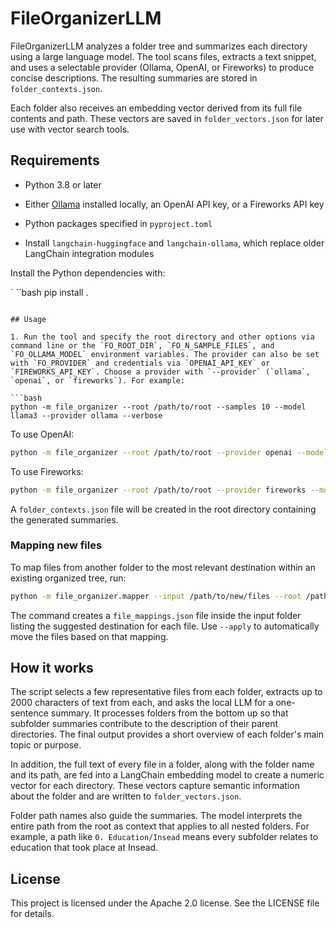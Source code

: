 # FileOrganizerLLM

FileOrganizerLLM analyzes a folder tree and summarizes each directory using a large language model. The tool scans files, extracts a text snippet, and uses a selectable provider (Ollama, OpenAI, or Fireworks) to produce concise descriptions. The resulting summaries are stored in `folder_contexts.json`.

Each folder also receives an embedding vector derived from its full file contents and path. These vectors are saved in `folder_vectors.json` for later use with vector search tools.


## Requirements

- Python 3.8 or later
- Either [Ollama](https://github.com/jmorganca/ollama) installed locally, an OpenAI API key, or a Fireworks API key

- Python packages specified in `pyproject.toml`
- Install `langchain-huggingface` and `langchain-ollama`, which replace
  older LangChain integration modules

Install the Python dependencies with:

`
``bash
pip install .
```

## Usage

1. Run the tool and specify the root directory and other options via command line or the `FO_ROOT_DIR`, `FO_N_SAMPLE_FILES`, and `FO_OLLAMA_MODEL` environment variables. The provider can also be set with `FO_PROVIDER` and credentials via `OPENAI_API_KEY` or `FIREWORKS_API_KEY`. Choose a provider with `--provider` (`ollama`, `openai`, or `fireworks`). For example:

```bash
python -m file_organizer --root /path/to/root --samples 10 --model llama3 --provider ollama --verbose
```

To use OpenAI:

```bash
python -m file_organizer --root /path/to/root --provider openai --model gpt-3.5-turbo --openai-api-key YOUR_KEY
```

To use Fireworks:

```bash
python -m file_organizer --root /path/to/root --provider fireworks --model accounts/fireworks/models/llama-v3p1-8b-instruct --fireworks-api-key YOUR_KEY
```

A `folder_contexts.json` file will be created in the root directory containing the generated summaries.

### Mapping new files

To map files from another folder to the most relevant destination within an existing organized tree, run:

```bash
python -m file_organizer.mapper --input /path/to/new/files --root /path/to/root
```

The command creates a `file_mappings.json` file inside the input folder listing the suggested destination for each file. Use `--apply` to automatically move the files based on that mapping.

## How it works

The script selects a few representative files from each folder, extracts up to 2000 characters of text from each, and asks the local LLM for a one-sentence summary. It processes folders from the bottom up so that subfolder summaries contribute to the description of their parent directories. The final output provides a short overview of each folder's main topic or purpose.

In addition, the full text of every file in a folder, along with the folder name and its path, are fed into a LangChain embedding model to create a numeric vector for each directory. These vectors capture semantic information about the folder and are written to `folder_vectors.json`.

Folder path names also guide the summaries. The model interprets the entire path
from the root as context that applies to all nested folders. For example, a path
like `0. Education/Insead` means every subfolder relates to education that took
place at Insead.

## License

This project is licensed under the Apache 2.0 license. See the LICENSE file for details.
